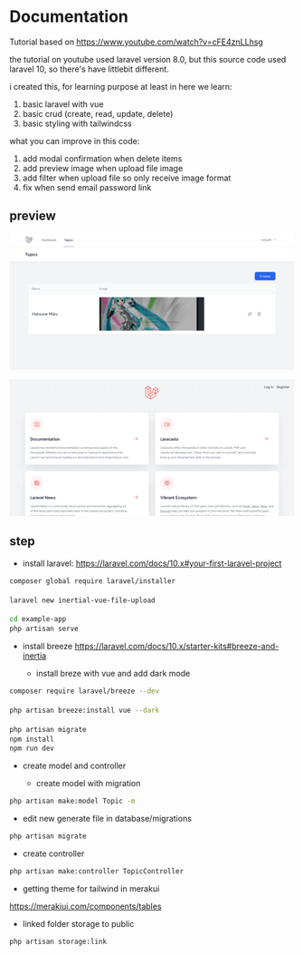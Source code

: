 # Documentation

Tutorial based on <https://www.youtube.com/watch?v=cFE4znLLhsg>

the tutorial on youtube used laravel version 8.0, but this source code used laravel 10, so there's have littlebit different.

i created this, for learning purpose at least in here we learn:

1. basic laravel with vue
2. basic crud (create, read, update, delete)
3. basic styling with tailwindcss

what you can improve in this code:

1. add modal confirmation when delete items
2. add preview image when upload file image
3. add filter when upload file so only receive image format
4. fix when send email password link

## preview

![ss1](/assets/ss1.png)

![ss2](/assets/ss2.png)

## step

- install laravel: <https://laravel.com/docs/10.x#your-first-laravel-project>

```bash
composer global require laravel/installer
 
laravel new inertial-vue-file-upload

cd example-app
php artisan serve
```

- install breeze <https://laravel.com/docs/10.x/starter-kits#breeze-and-inertia>

  - install breze with vue and add dark mode

```bash
composer require laravel/breeze --dev

php artisan breeze:install vue --dark
 
php artisan migrate
npm install
npm run dev
```

- create model and controller

  - create model with migration

```bash
php artisan make:model Topic -m
```

- edit new generate file in database/migrations

```bash
php artisan migrate
```

- create controller

```bash
php artisan make:controller TopicController
```

- getting theme for tailwind in merakui

<https://merakiui.com/components/tables>

- linked folder storage to public

```bash
php artisan storage:link
```
